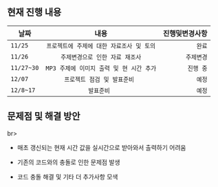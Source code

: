 ## 현재 진행 내용

| 날짜 | 내용 | 진행및변경사항 |
|---|:---:|---:|
| `11/25` | `프로젝트에 주제에 대한 자료조사 및 토의` | `완료` |
| `11/26` | `주제변경으로 인한 자료 재조사` | `주제변경` |
| `11/27~30` | `MP3 주제에 이미지 출력 및 현 시간 추가` | `진행 중` |
| `12/07` | `프로젝트 점검 및 발표준비 ` | `예정` |
| `12/8~17` | `발표준비 ` | `예정` |

## 문제점 및 해결 방안

br>
  
- 매초 갱신되는 현재 시간 값을 실시간으로 받아와서 출력하기 어려움

- 기존의 코드와의 충돌로 인한 문제점 발생

- 코드 충돌 해결 및 기타 더 추가사항 모색
  
